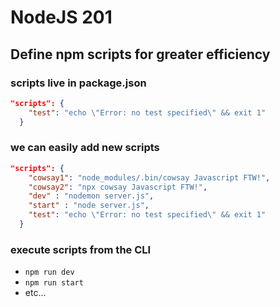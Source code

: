# NodeJS 201
## Define npm scripts for greater efficiency

###  scripts live in package.json
```json
"scripts": {
    "test": "echo \"Error: no test specified\" && exit 1"
  }
```

### we  can easily add new scripts 
```json
"scripts": {
    "cowsay1": "node_modules/.bin/cowsay Javascript FTW!",
    "cowsay2": "npx cowsay Javascript FTW!",
    "dev" : "nodemon server.js",
    "start" : "node server.js",
    "test": "echo \"Error: no test specified\" && exit 1"
  }
```

### execute scripts from the CLI
- `npm run dev`
- `npm run start`
-  etc...